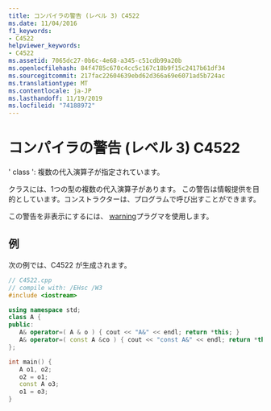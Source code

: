 ```yaml
---
title: コンパイラの警告 (レベル 3) C4522
ms.date: 11/04/2016
f1_keywords:
- C4522
helpviewer_keywords:
- C4522
ms.assetid: 7065dc27-0b6c-4e68-a345-c51cdb99a20b
ms.openlocfilehash: 84f4785c670c4cc5c167c18b9f15c2417b61df34
ms.sourcegitcommit: 217fac22604639ebd62d366a69e6071ad5b724ac
ms.translationtype: MT
ms.contentlocale: ja-JP
ms.lasthandoff: 11/19/2019
ms.locfileid: "74188972"
---
```

# <a name="compiler-warning-level-3-c4522"></a>コンパイラの警告 (レベル 3) C4522

' class ': 複数の代入演算子が指定されています。

クラスには、1つの型の複数の代入演算子があります。 この警告は情報提供を目的としています。コンストラクターは、プログラムで呼び出すことができます。

この警告を非表示にするには、 [warning](../../preprocessor/warning.md)プラグマを使用します。

## <a name="example"></a>例

次の例では、C4522 が生成されます。

```cpp
// C4522.cpp
// compile with: /EHsc /W3
#include <iostream>

using namespace std;
class A {
public:
   A& operator=( A & o ) { cout << "A&" << endl; return *this; }
   A& operator=( const A &co ) { cout << "const A&" << endl; return *this; }   // C4522
};

int main() {
   A o1, o2;
   o2 = o1;
   const A o3;
   o1 = o3;
}
```